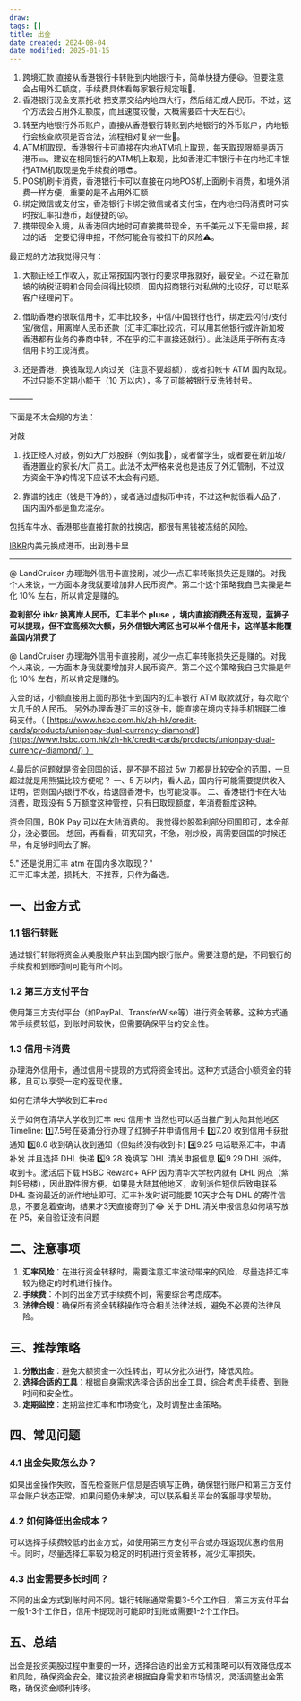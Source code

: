```yaml
---
draw:
tags: []
title: 出金
date created: 2024-08-04
date modified: 2025-01-15
---
```



1. 跨境汇款 直接从香港银行卡转账到内地银行卡，简单快捷方便😃。但要注意会占用外汇额度，手续费具体看每家银行规定哦🧾。
2. 香港银行现金支票托收 把支票交给内地四大行，然后结汇成人民币。不过，这个方法会占用外汇额度，而且速度较慢，大概需要四十天左右🕙。
3. 转至内地银行外币账户，直接从香港银行转账到内地银行的外币账户，内地银行会核查款项是否合法，流程相对复杂一些🤔。
4. ATM机取现，香港银行卡可直接在内地ATM机上取现，每天取现限额是两万港币💴。建议在相同银行的ATM机上取现，比如香港汇丰银行卡在内地汇丰银行ATM机取现是免手续费的哦😎。
5. POS机刷卡消费，香港银行卡可以直接在内地POS机上面刷卡消费，和境外消费一样方便，重要的是不占用外汇额
6. 绑定微信或支付宝，香港银行卡绑定微信或者支付宝，在内地扫码消费时可实时按汇率扣港币，超便捷的😜。
7. 携带现金入境，从香港回内地时可直接携带现金，五千美元以下无需申报，超过的话一定要记得申报，不然可能会有被扣下的风险⚠️。
	

最正规的方法我觉得只有：

  

1. 大额正经工作收入，就正常按国内银行的要求申报就好，最安全。不过在新加坡的纳税证明和合同会问得比较烦，国内招商银行对私做的比较好，可以联系客户经理问下。

  

2. 借助香港的银联信用卡，汇丰比较多，中信/中国银行也行，绑定云闪付/支付宝/微信，用离岸人民币还款（汇丰汇率比较坑，可以用其他银行或许新加坡香港都有业务的券商中转，不在乎的汇丰直接还就行）。此法适用于所有支持信用卡的正规消费。

  

3. 还是香港，换钱取现人肉过关（注意不要超额），或者扣帐卡 ATM 国内取现。不过只能不定期小额干（10 万以内），多了可能被银行反洗钱封号。

  

  

———

  

下面是不太合规的方法：

对敲

1. 找正经人对敲，例如大厂炒股群（例如我🐶），或者留学生，或者要在新加坡/香港置业的家长/大厂员工。此法不太严格来说也是违反了外汇管制，不过双方资金干净的情况下应该不太会有问题。

  

2. 靠谱的钱庄（钱是干净的），或者通过虚拟币中转，不过这种就很看人品了，国内国外都是鱼龙混杂。

包括车牛水、香港那些直接打款的找换店，都很有黑钱被冻结的风险。

[IBKR](IBKR.md)内美元换成港币，出到港卡里

---

@ LandCruiser 办理海外信用卡直接刷，减少一点汇率转账损失还是赚的。对我个人来说，一方面本身我就要增加非人民币资产。第二个这个策略我自己实操是年化 10% 左右，所以肯定是赚的。

**盈利部分** **ibkr** **换离岸人民币，汇丰半个** **pluse** **，境内直接消费还有返现，蓝狮子可以提现，但不宜高频次大额，另外信银大湾区也可以半个信用卡，这样基本能覆盖国内消费了**

@ LandCruiser 办理海外信用卡直接刷，减少一点汇率转账损失还是赚的。对我个人来说，一方面本身我就要增加非人民币资产。第二个这个策略我自己实操是年化 10% 左右，所以肯定是赚的。

入金的话，小额直接用上面的那张卡到国内的汇丰银行 ATM 取款就好，每次取个大几千的人民币。
另外办理香港汇丰的这张卡，能直接在境内支持手机银联二维码支付。（ [https://www.hsbc.com.hk/zh-hk/credit-cards/products/unionpay-dual-currency-diamond/](https://www.hsbc.com.hk/zh-hk/credit-cards/products/unionpay-dual-currency-diamond/) ）

  
4.最后的问题就是资金回国的话，是不是不超过 5w 刀都是比较安全的范围，一旦超过就是用熊猫比较方便呢？
一、5 万以内，看人品，国内行可能需要提供收入证明，否则国内银行不收，给退回香港卡，也可能没事。
二、香港银行卡在大陆消费，取现没有 5 万额度这种管控，只有日取现额度，年消费额度这种。
  

资金回国，BOK Pay 可以在大陆消费的。
我觉得炒股盈利部分回国即可，本金部分，没必要回。
想回，再看看，研究研究，不急，刚炒股，离需要回国的时候还早，有足够时间去了解。

  
5." 还是说用汇丰 atm 在国内多次取现？"  
汇丰汇率太差，损耗大，不推荐，只作为备选。

## 一、出金方式

### 1.1 银行转账

通过银行转账将资金从美股账户转出到国内银行账户。需要注意的是，不同银行的手续费和到账时间可能有所不同。

### 1.2 第三方支付平台

使用第三方支付平台（如PayPal、TransferWise等）进行资金转移。这种方式通常手续费较低，到账时间较快，但需要确保平台的安全性。

### 1.3 信用卡消费

办理海外信用卡，通过信用卡提现的方式将资金转出。这种方式适合小额资金的转移，且可以享受一定的返现优惠。

如何在清华大学收到汇丰red

关于如何在清华大学收到汇丰 red 信用卡 当然也可以适当推广到大陆其他地区 Timeline: 1️⃣7.5号在葵涌分行办理了红狮子并申请信用卡 2️⃣7.20 收到信用卡获批通知 3️⃣8.6 收到确认收到通知（但始终没有收到卡) 4️⃣9.25 电话联系汇丰，申请补发 并且选择 DHL 快递 5️⃣9.28 晚填写 DHL 清关申报信息 6️⃣9.29 DHL 派件，收到卡。激活后下载 HSBC Reward+ APP 因为清华大学校内就有 DHL 网点（紫荆9号楼），因此取件很方便。如果是大陆其他地区，收到派件短信后致电联系 DHL 查询最近的派件地址即可。汇丰补发时说可能要 10天才会有 DHL 的寄件信息，不要急着查询，结果才3天直接寄到了😂 关于 DHL 清关申报信息如何填写放在 P5，亲自验证没有问题

## 二、注意事项

1. **汇率风险**：在进行资金转移时，需要注意汇率波动带来的风险，尽量选择汇率较为稳定的时机进行操作。
2. **手续费**：不同的出金方式手续费不同，需要综合考虑成本。
3. **法律合规**：确保所有资金转移操作符合相关法律法规，避免不必要的法律风险。

## 三、推荐策略

1. **分散出金**：避免大额资金一次性转出，可以分批次进行，降低风险。
2. **选择合适的工具**：根据自身需求选择合适的出金工具，综合考虑手续费、到账时间和安全性。
3. **定期监控**：定期监控汇率和市场变化，及时调整出金策略。

## 四、常见问题

### 4.1 出金失败怎么办？

如果出金操作失败，首先检查账户信息是否填写正确，确保银行账户和第三方支付平台账户状态正常。如果问题仍未解决，可以联系相关平台的客服寻求帮助。

### 4.2 如何降低出金成本？

可以选择手续费较低的出金方式，如使用第三方支付平台或办理返现优惠的信用卡。同时，尽量选择汇率较为稳定的时机进行资金转移，减少汇率损失。

### 4.3 出金需要多长时间？

不同的出金方式到账时间不同。银行转账通常需要3-5个工作日，第三方支付平台一般1-3个工作日，信用卡提现则可能即时到账或需要1-2个工作日。

## 五、总结

出金是投资美股过程中重要的一环，选择合适的出金方式和策略可以有效降低成本和风险，确保资金安全。建议投资者根据自身需求和市场情况，灵活调整出金策略，确保资金顺利转移。
